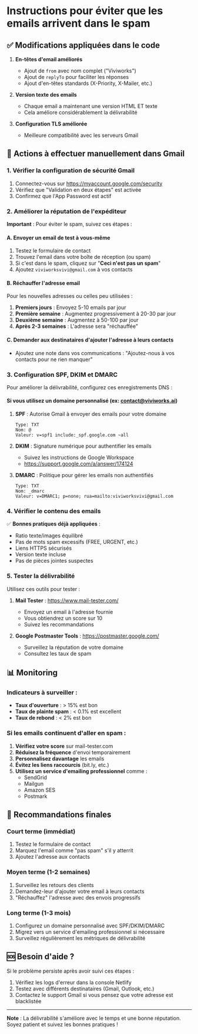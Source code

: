 # Instructions pour éviter que les emails arrivent dans le spam

## ✅ Modifications appliquées dans le code

1. **En-têtes d'email améliorés**
   - Ajout de `from` avec nom complet ("Viviworks")
   - Ajout de `replyTo` pour faciliter les réponses
   - Ajout d'en-têtes standards (X-Priority, X-Mailer, etc.)

2. **Version texte des emails**
   - Chaque email a maintenant une version HTML ET texte
   - Cela améliore considérablement la délivrabilité

3. **Configuration TLS améliorée**
   - Meilleure compatibilité avec les serveurs Gmail

## 🔧 Actions à effectuer manuellement dans Gmail

### 1. Vérifier la configuration de sécurité Gmail

1. Connectez-vous sur https://myaccount.google.com/security
2. Vérifiez que "Validation en deux étapes" est activée
3. Confirmez que l'App Password est actif

### 2. Améliorer la réputation de l'expéditeur

**Important** : Pour éviter le spam, suivez ces étapes :

#### A. Envoyer un email de test à vous-même
1. Testez le formulaire de contact
2. Trouvez l'email dans votre boîte de réception (ou spam)
3. Si c'est dans le spam, cliquez sur "**Ceci n'est pas un spam**"
4. Ajoutez `viviworksvivi@gmail.com` à vos contacts

#### B. Réchauffer l'adresse email
Pour les nouvelles adresses ou celles peu utilisées :

1. **Premiers jours** : Envoyez 5-10 emails par jour
2. **Première semaine** : Augmentez progressivement à 20-30 par jour
3. **Deuxième semaine** : Augmentez à 50-100 par jour
4. **Après 2-3 semaines** : L'adresse sera "réchauffée"

#### C. Demander aux destinataires d'ajouter l'adresse à leurs contacts
- Ajoutez une note dans vos communications : "Ajoutez-nous à vos contacts pour ne rien manquer"

### 3. Configuration SPF, DKIM et DMARC

Pour améliorer la délivrabilité, configurez ces enregistrements DNS :

#### Si vous utilisez un domaine personnalisé (ex: contact@viviworks.ai)

1. **SPF** : Autorise Gmail à envoyer des emails pour votre domaine
   ```
   Type: TXT
   Nom: @
   Valeur: v=spf1 include:_spf.google.com ~all
   ```

2. **DKIM** : Signature numérique pour authentifier les emails
   - Suivez les instructions de Google Workspace
   - https://support.google.com/a/answer/174124

3. **DMARC** : Politique pour gérer les emails non authentifiés
   ```
   Type: TXT
   Nom: _dmarc
   Valeur: v=DMARC1; p=none; rua=mailto:viviworksvivi@gmail.com
   ```

### 4. Vérifier le contenu des emails

✅ **Bonnes pratiques déjà appliquées** :
- Ratio texte/images équilibré
- Pas de mots spam excessifs (FREE, URGENT, etc.)
- Liens HTTPS sécurisés
- Version texte incluse
- Pas de pièces jointes suspectes

### 5. Tester la délivrabilité

Utilisez ces outils pour tester :

1. **Mail Tester** : https://www.mail-tester.com/
   - Envoyez un email à l'adresse fournie
   - Vous obtiendrez un score sur 10
   - Suivez les recommandations

2. **Google Postmaster Tools** : https://postmaster.google.com/
   - Surveillez la réputation de votre domaine
   - Consultez les taux de spam

## 📊 Monitoring

### Indicateurs à surveiller :
- **Taux d'ouverture** : > 15% est bon
- **Taux de plainte spam** : < 0.1% est excellent
- **Taux de rebond** : < 2% est bon

### Si les emails continuent d'aller en spam :

1. **Vérifiez votre score** sur mail-tester.com
2. **Réduisez la fréquence** d'envoi temporairement
3. **Personnalisez davantage** les emails
4. **Évitez les liens raccourcis** (bit.ly, etc.)
5. **Utilisez un service d'emailing professionnel** comme :
   - SendGrid
   - Mailgun
   - Amazon SES
   - Postmark

## 🎯 Recommandations finales

### Court terme (immédiat)
1. Testez le formulaire de contact
2. Marquez l'email comme "pas spam" s'il y atterrit
3. Ajoutez l'adresse aux contacts

### Moyen terme (1-2 semaines)
1. Surveillez les retours des clients
2. Demandez-leur d'ajouter votre email à leurs contacts
3. "Réchauffez" l'adresse avec des envois progressifs

### Long terme (1-3 mois)
1. Configurez un domaine personnalisé avec SPF/DKIM/DMARC
2. Migrez vers un service d'emailing professionnel si nécessaire
3. Surveillez régulièrement les métriques de délivrabilité

## 🆘 Besoin d'aide ?

Si le problème persiste après avoir suivi ces étapes :
1. Vérifiez les logs d'erreur dans la console Netlify
2. Testez avec différents destinataires (Gmail, Outlook, etc.)
3. Contactez le support Gmail si vous pensez que votre adresse est blacklistée

---

**Note** : La délivrabilité s'améliore avec le temps et une bonne réputation. Soyez patient et suivez les bonnes pratiques !



